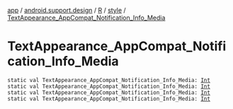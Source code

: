 [app](../../../index.md) / [android.support.design](../../index.md) / [R](../index.md) / [style](index.md) / [TextAppearance_AppCompat_Notification_Info_Media](.)

# TextAppearance_AppCompat_Notification_Info_Media

`static val TextAppearance_AppCompat_Notification_Info_Media: `[`Int`](https://kotlinlang.org/api/latest/jvm/stdlib/kotlin/-int/index.html)
`static val TextAppearance_AppCompat_Notification_Info_Media: `[`Int`](https://kotlinlang.org/api/latest/jvm/stdlib/kotlin/-int/index.html)
`static val TextAppearance_AppCompat_Notification_Info_Media: `[`Int`](https://kotlinlang.org/api/latest/jvm/stdlib/kotlin/-int/index.html)
`static val TextAppearance_AppCompat_Notification_Info_Media: `[`Int`](https://kotlinlang.org/api/latest/jvm/stdlib/kotlin/-int/index.html)